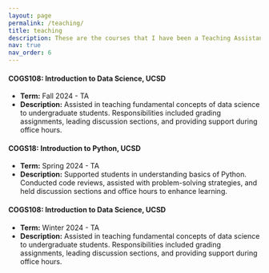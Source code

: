 ```yaml
---
layout: page
permalink: /teaching/
title: teaching
description: These are the courses that I have been a Teaching Assistant for during my Masters at University of California, San Diego.
nav: true
nav_order: 6
---
```


#### COGS108: Introduction to Data Science, UCSD

- **Term:** Fall 2024 - TA
- **Description:** Assisted in teaching fundamental concepts of data science to undergraduate students. Responsibilities included grading assignments, leading discussion sections, and providing support during office hours.

#### COGS18: Introduction to Python, UCSD

- **Term:** Spring 2024 - TA
- **Description:** Supported students in understanding basics of Python. Conducted code reviews, assisted with problem-solving strategies, and held discussion sections and office hours to enhance learning.

#### COGS108: Introduction to Data Science, UCSD

- **Term:** Winter 2024 - TA
- **Description:** Assisted in teaching fundamental concepts of data science to undergraduate students. Responsibilities included grading assignments, leading discussion sections, and providing support during office hours.
